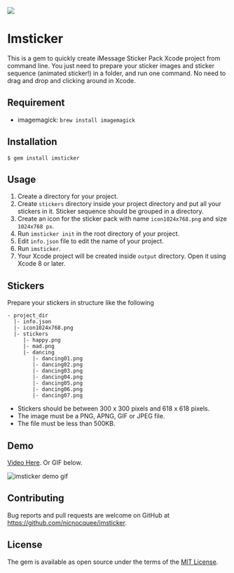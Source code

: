 ![](https://www.dropbox.com/s/h3qrm05k3d5lpvf/imsticker.png?dl=1)

# Imsticker

This is a gem to quickly create iMessage Sticker Pack Xcode project from command line. You just need to prepare your sticker images and sticker sequence (animated sticker!) in a folder, and run one command. No need to drag and drop and clicking around in Xcode.

## Requirement

- imagemagick: `brew install imagemagick`

## Installation

    $ gem install imsticker

## Usage

1. Create a directory for your project.
2. Create `stickers` directory inside your project directory and put all your stickers in it. Sticker sequence should be grouped in a directory.
3. Create an icon for the sticker pack with name `icon1024x768.png` and size `1024x768 px`.
4. Run `imsticker init` in the root directory of your project.
5. Edit `info.json` file to edit the name of your project.
6. Run `imsticker`.
7. Your Xcode project will be created inside `output` directory. Open it using Xcode 8 or later.

## Stickers

Prepare your stickers in structure like the following

```
- project_dir
  |- info.json
  |- icon1024x768.png
  |- stickers
     |- happy.png
     |- mad.png
     |- dancing
        |- dancing01.png
        |- dancing02.png
        |- dancing03.png
        |- dancing04.png
        |- dancing05.png
        |- dancing06.png
        |- dancing07.png
```

- Stickers should be between 300 x 300 pixels and 618 x 618 pixels.
- The image must be a PNG, APNG, GIF or JPEG file.
- The file must be less than 500KB.

## Demo

[Video Here](https://www.dropbox.com/s/ddw39xra1mf88pl/imsticker2.mp4?dl=0). Or GIF below.

![imsticker demo gif](https://www.dropbox.com/s/nl79yddzblr9nq1/imsticker.gif?dl=1)

## Contributing

Bug reports and pull requests are welcome on GitHub at https://github.com/nicnocquee/imsticker.

## License

The gem is available as open source under the terms of the [MIT License](http://opensource.org/licenses/MIT).
